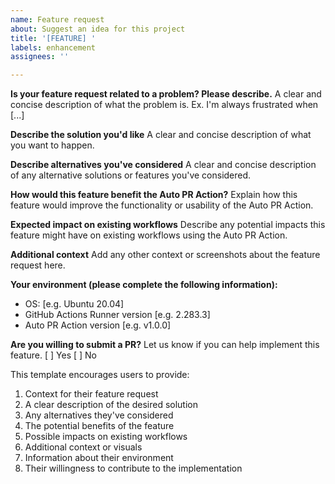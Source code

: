 ```yaml
---
name: Feature request
about: Suggest an idea for this project
title: '[FEATURE] '
labels: enhancement
assignees: ''

---
```


**Is your feature request related to a problem? Please describe.**
A clear and concise description of what the problem is. Ex. I'm always frustrated when [...]

**Describe the solution you'd like**
A clear and concise description of what you want to happen.

**Describe alternatives you've considered**
A clear and concise description of any alternative solutions or features you've considered.

**How would this feature benefit the Auto PR Action?**
Explain how this feature would improve the functionality or usability of the Auto PR Action.

**Expected impact on existing workflows**
Describe any potential impacts this feature might have on existing workflows using the Auto PR Action.

**Additional context**
Add any other context or screenshots about the feature request here.

**Your environment (please complete the following information):**
 - OS: [e.g. Ubuntu 20.04]
 - GitHub Actions Runner version [e.g. 2.283.3]
 - Auto PR Action version [e.g. v1.0.0]

**Are you willing to submit a PR?**
Let us know if you can help implement this feature.
[ ] Yes
[ ] No


This template encourages users to provide:

1. Context for their feature request
2. A clear description of the desired solution
3. Any alternatives they've considered
4. The potential benefits of the feature
5. Possible impacts on existing workflows
6. Additional context or visuals
7. Information about their environment
8. Their willingness to contribute to the implementation
